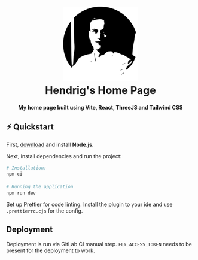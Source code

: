 <h1 align="center">
  <br>
  <a href="https://hsellik.github.io"><img src="./public/logo.svg" alt="Markdownify" width="200"></a>
  <br>
  Hendrig's Home Page
  <br>
</h1>

<h4 align="center">My home page built using Vite, React, ThreeJS and Tailwind CSS</h4>

## :zap: Quickstart

First, [download](https://nodejs.org/en) and install **Node.js**.

Next, install dependencies and run the project:

```bash
# Installation:
npm ci

# Running the application
npm run dev
```

Set up Prettier for code linting. Install the plugin to your ide and use `.prettierrc.cjs` for the config.

## Deployment

Deployment is run via GitLab CI manual step. `FLY_ACCESS_TOKEN` needs to be present
for the deployment to work.

